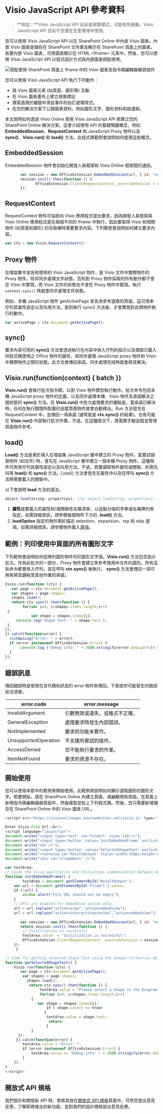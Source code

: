 # <a name="visio-javascript-apis-reference"></a>Visio JavaScript API 參考資料

>**附註：**Visio JavaScript API 目前是預覽模式，可能有所異動。Visio JavaScript API 目前不支援在生產環境中使用。 

您可以使用 Visio JavaScript API 以在 SharePoint Online 中內嵌 Visio 圖表。內嵌 Visio 圖表是儲存在 SharePoint 文件庫及顯示在 SharePoint 頁面上的圖表。若要內嵌 Visio 圖表，可將圖表顯示在 HTML &lt;Iframe&gt; 元素中。然後，您可以使用 Visio JavaScript API 以程式設計方式與內嵌圖表搭配使用。

![搭配使用 SharePoint 頁面上 Iframe 中的 Visio 圖表及指令碼編輯器網頁組件](../../images/visio-api-block-diagram.png)

您可以使用 Visio JavaScript API 執行下列動作：

* 與 Visio 圖表元素 (如頁面、圖形等) 互動 
* 在 Visio 圖表畫布上建立視覺標記 
* 撰寫適用於繪圖中滑鼠事件的自訂處理常式。 
* 在您的解決方案下公開圖表資料，例如圖形文字、圖形資料和超連結。

本文說明如何透過 Visio Online 使用 Visio JavaScript API 來建立您的 SharePoint Online 解決方案。這會介紹使用 API 的基礎關鍵概念，例如 **EmbeddedSession**、**RequestContext** 和 JavaScript Proxy 物件以及 **sync()**、**Visio.run()** 和 **load()** 方法。此程式碼範例會說明如何套用這些概念。

## <a name="embeddedsession"></a>EmbeddedSession

EmbeddedSession 物件會初始化開發人員框架和 Visio Online 框架間的通訊。

```js
       var session = new OfficeExtension.EmbeddedSession(url, { id: "embed-iframe",container: document.getElementById("iframeHost") });
       session.init().then(function () {     
              OfficeExtension.ClientRequestContext._overrideSession = session;
       });
```

## <a name="requestcontext"></a>RequestContext

RequestContext 物件可協助向 Visio 應用程式提出要求。因為開發人員框架與 Visio Online 應用程式是在兩個不同的 Iframe 中執行，因此要取得 Visio 和相關物件 (如頁面和圖形) 的存取權時需要要求內容。下列範例會說明如何建立要求內容。

```js
var ctx = new Visio.RequestContext();
```

## <a name="proxy-objects"></a>Proxy 物件

在增益集中宣告和使用的 Visio JavaScript 物件，是 Visio 文件中實際物件的 Proxy 物件。除非同步處理文件狀態，否則對 Proxy 物件採取的所有動作都不會在 Visio 中實現，而 Visio 文件的狀態也不會在 Proxy 物件中實現。執行 ```context.sync()``` 時就會同步處理文件狀態。

例如，本機 JavaScript 物件 getActivePage 宣告為參考選取的頁面。這可用來佇列其屬性設定以及叫用方法。直到執行 sync() 方法後，才會實現對此類物件執行的動作。

```js
var activePage = ctx.document.getActivePage();
```

## <a name="sync"></a>sync()

要求內容可用的 **sync()** 方法會透過執行在內容中排入佇列的指示以及擷取已載入供程式碼使用之 Office 物件的屬性，來同步處理 JavaScript proxy 物件和 Visio 中實際物件之間的狀態。此方法會傳回承諾，同步處理完成時就會將其解決。 

## <a name="visiorunfunctioncontext--batch-"></a>Visio.run(function(context) { batch })

**Visio.run()** 會執行批次指令碼，以對 Visio 物件模型執行動作。批次命令包括本機 JavaScript proxy 物件的定義，以及同步處理本機、Visio 物件及承諾解決之間狀態的 **sync()** 方法。在 **Visio.run()** 中批次處理要求的優點是，當承諾已解決時，任何在執行期間所配置的追蹤頁面物件就會自動釋出。Run 方法發生在 RequestContext 中，並傳回一項承諾 (通常就是 **ctx.sync()** 的結果)。也有可能在 **Visio.run()** 外部執行批次作業。不過，在這種情況下，將需要手動追蹤並管理頁面物件參考。 

## <a name="load"></a>load()

**Load()** 方法是用於填入在增益集 JavaScript 層中建立的 Proxy 物件。當嘗試擷取物件 (如文件) 時，會先在 JavaScript 層中建立一個本機 Proxy 物件。這種物件可用來佇列其屬性設定以及叫用方法。不過，若要讀取物件屬性或關聯，則需先叫用 **load()** 和 **sync()** 方法。Load() 方法會發生在屬性中以及在呼叫 **sync()** 方法時需要載入的關聯中。

以下會說明 **load** 方法的語法。

```js
object.load(string: properties); //or object.load(array: properties); //or object.load({loadOption});
```

1. **屬性**是要載入的屬性和/或關聯性名稱清單，以逗點分隔的字串或名稱陣列來指定。如需詳細資訊，請參閱每個物件下方的 **.load()** 方法。
2. **loadOption** 指定的物件用於描述 selection、expansion、top 和 skip 選項。如需詳細資訊，請參閱物件載入[選項](loadoption)。

## <a name="example-printing-all-shapes-text-in-active-page"></a>範例：列印使用中頁面的所有圖形文字

下列範例會說明如何從陣列圖形物件列印圖形文字值。**Visio.run()** 方法包含指示批次。作為此批次的一部分，Proxy 物件會建立來參考使用中文件的圖形。所有這些命令都會排入佇列，並在呼叫 **ctx.sync()** 後執行。 **sync()** 方法會傳回一項可用來將其鏈結至其他作業的承諾。

```js
Visio.run(function (ctx) {
   var page = ctx.document.getActivePage();
   var shapes = page.shapes;
   shapes.load();
   return ctx.sync().then(function () {
        for(var i=0; i<shapes.items.length;i++)
 {
            var shape = shapes.items[i];
     console.log("Shape Text: " + shape.text );
 }
});
}).catch(function(error) {
  richApiLog("Error: " + error);
  if (error instanceof OfficeExtension.Error) {
       console.log ("Debug info: " + JSON.stringify(error.debugInfo));
  }
});
```

## <a name="error-messages"></a>錯誤訊息

傳回錯誤時是使用包含代碼和訊息的 error 物件來傳回。下表提供可能發生的錯誤狀況清單。

| error.code            | error.message |
|-----------------------|----------------------------------------------------------------|
|  InvalidArgument      | 引數無效或遺失，或格式不正確。 |
| GeneralException      | 處理要求時發生內部錯誤。 |
| NotImplemented        | 要求的功能未實作。  |
| UnsupportedOperation  | 不支援所嘗試的操作。 |
| AccessDenied          | 您不能執行要求的作業。 |
| ItemNotFound          | 要求的資源不存在。 |

## <a name="get-started"></a>開始使用

您可以使用本節中的範例來開始使用。此範例將說明如何顯示選取圖形的圖形文字。若要開始，請在 SharePoint Online 內建立頁面，或編輯現有頁面。在頁面上新增指令碼編輯器網頁組件，然後複製並貼上下列程式碼。然後，您只需要新增儲存在 SharePoint Online 中的 Visio 圖表 URL。

```js
<script src='https://visioonlineapi.azurewebsites.net/visio.js' type='text/javascript'></script>

Enter Visio File Url:<br/>
<script language="javascript">
document.write("<input type='text' id='fileUrl' size='120'/>");
document.write("<input type='button' value='InitEmbeddedFrame' onclick='initEmbeddedFrame()' />");
document.write("<br />");
document.write("<input type='button' value='SelectedShapeText' onclick='getSelectedShapeText()' />");
document.write("<textarea id='ResultOutput' style='width:350px;height:60px'> </textarea>");
document.write("<div id='iframeHost' />");

var textArea;
// Loads the Visio application and Initializes communication between devloper frame and Visio online frame
function initEmbeddedFrame() {
        textArea = document.getElementById('ResultOutput');
    var url = document.getElementById('fileUrl').value;
    if (!url) {
        window.alert("File URL should not be empty");
    }
    // APIs are enabled for EmbedView action only.   
    url = url.replace("action=view","action=embedview");
    url = url.replace("action=interactivepreview","action=embedview");
  
       var session = new OfficeExtension.EmbeddedSession(url, { id: "embed-iframe",container: document.getElementById("iframeHost") });
       return session.init().then(function () {
        // Initilization is successful 
        textArea.value  = "Initilization is successful";
        OfficeExtension.ClientRequestContext._overrideSession = session;
    });
     }

// Code for getting selected Shape Text using the shapes collection object
function getSelectedShapeText() {
    Visio.run(function (ctx) {     
       var page = ctx.document.getActivePage();
        var shapes = page.shapes;
          shapes.load();
           return ctx.sync().then(function () {
                textArea.value = "Please select a Shape in the Diagram";
                for(var i=0; i<shapes.items.length;i++)
            {
               var shape = shapes.items[i];
                   if ( shape.select == true)
                  {
                   textArea.value = shape.text;
                    return;
                   }
            }
      });
     }).catch(function(error) {
        textArea.value = "Error: ";
        if (error instanceof OfficeExtension.Error) {
            textArea.value += "Debug info: " + JSON.stringify(error.debugInfo);
        }
    });
}
</script>
```

## <a name="open-api-specifications"></a>開放式 API 規格

我們設計和開發新 API 時，會將其放在[開放式 API 規格](https://dev.office.com/reference/add-ins/openspec)頁面中，可供您提出意見反應。了解即將推出的新功能，並對我們的設計規格提出意見反應。 
